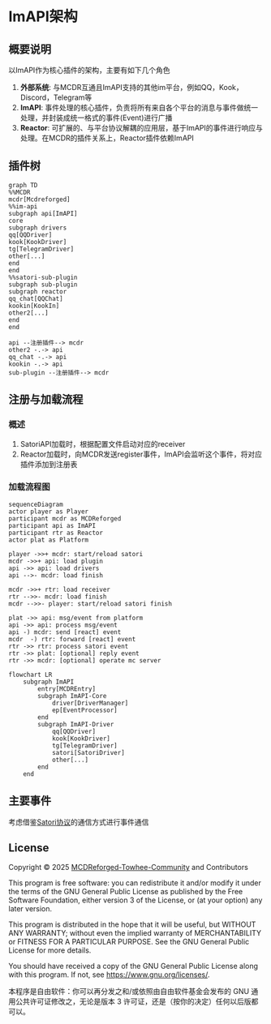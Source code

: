 # ImAPI架构

## 概要说明

以ImAPI作为核心插件的架构，主要有如下几个角色

1. **外部系统**: 与MCDR互通且ImAPI支持的其他im平台，例如QQ，Kook，Discord，Telegram等
2. **ImAPI**: 事件处理的核心插件，负责将所有来自各个平台的消息与事件做统一处理，并封装成统一格式的事件(Event)进行广播
3. **Reactor**: 可扩展的、与平台协议解耦的应用层，基于ImAPI的事件进行响应与处理。在MCDR的插件关系上，Reactor插件依赖ImAPI


## 插件树

```mermaid
graph TD
%%MCDR
mcdr[Mcdreforged]
%%im-api
subgraph api[ImAPI]
core
subgraph drivers
qq[QQDriver]
kook[KookDriver]
tg[TelegramDriver]
other[...]
end
end
%%satori-sub-plugin
subgraph sub-plugin
subgraph reactor
qq_chat[QQChat]
kookin[KookIn]
other2[...]
end
end

api --注册插件--> mcdr
other2 -.-> api
qq_chat -.-> api
kookin -.-> api
sub-plugin --注册插件--> mcdr
```

## 注册与加载流程

### 概述

1. SatoriAPI加载时，根据配置文件启动对应的receiver
2. Reactor加载时，向MCDR发送register事件，ImAPI会监听这个事件，将对应插件添加到注册表

### 加载流程图

```mermaid
sequenceDiagram
actor player as Player
participant mcdr as MCDReforged
participant api as ImAPI
participant rtr as Reactor
actor plat as Platform

player ->>+ mcdr: start/reload satori
mcdr ->>+ api: load plugin
api ->> api: load drivers
api -->- mcdr: load finish

mcdr ->>+ rtr: load receiver
rtr -->>- mcdr: load finish
mcdr -->>- player: start/reload satori finish

plat ->> api: msg/event from platform
api ->> api: process msg/event
api -) mcdr: send [react] event
mcdr  -) rtr: forward [react] event
rtr ->> rtr: process satori event
rtr ->> plat: [optional] reply event
rtr ->> mcdr: [optional] operate mc server
```

```mermaid
flowchart LR
    subgraph ImAPI
        entry[MCDREntry]
        subgraph ImAPI-Core
            driver[DriverManager]
            ep[EventProcessor]
        end
        subgraph ImAPI-Driver
            qq[QQDriver]
            kook[KookDriver]
            tg[TelegramDriver]
            satori[SatoriDriver]
            other[...]
        end
    end
```

## 主要事件
考虑借鉴[Satori协议](https://satori.js.org)的通信方式进行事件通信


## License

Copyright © 2025 [MCDReforged-Towhee-Community](https://github.com/MCDReforged-Towhee-Community) and Contributors

This program is free software: you can redistribute it and/or modify it under the terms of the GNU General Public License as published by the Free Software Foundation, either version 3 of the License, or (at your option) any later version.

This program is distributed in the hope that it will be useful, but WITHOUT ANY WARRANTY; without even the implied warranty of MERCHANTABILITY or FITNESS FOR A PARTICULAR PURPOSE. See the GNU General Public License for more details.

You should have received a copy of the GNU General Public License along with this program. If not, see <https://www.gnu.org/licenses/>.

本程序是自由软件：你可以再分发之和/或依照由自由软件基金会发布的 GNU 通用公共许可证修改之，无论是版本 3 许可证，还是（按你的决定）任何以后版都可以。